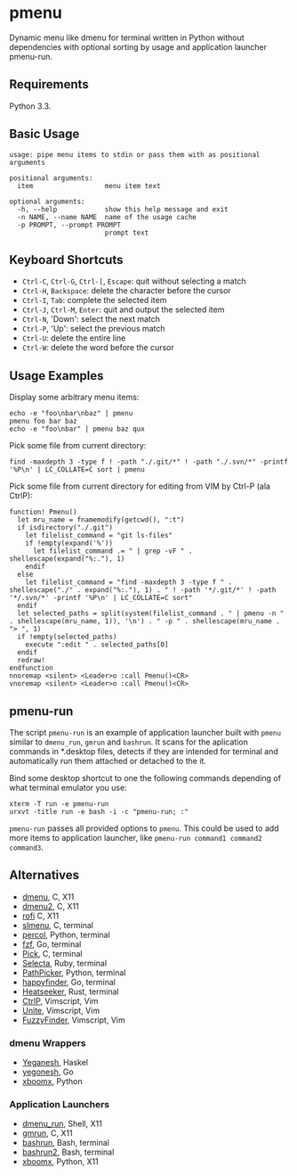 # pmenu
Dynamic menu like dmenu for terminal written in Python without dependencies with optional sorting by usage and application launcher pmenu-run.

## Requirements

Python 3.3.

## Basic Usage

    usage: pipe menu items to stdin or pass them with as positional arguments

    positional arguments:
      item                  menu item text

    optional arguments:
      -h, --help            show this help message and exit
      -n NAME, --name NAME  name of the usage cache
      -p PROMPT, --prompt PROMPT
                            prompt text

## Keyboard Shortcuts

- `Ctrl-C`, `Ctrl-G`, `Ctrl-[`, `Escape`: quit without selecting a match
- `Ctrl-H`, `Backspace`: delete the character before the cursor
- `Ctrl-I`, `Tab`: complete the selected item
- `Ctrl-J`, `Ctrl-M`, `Enter`: quit and output the selected item
- `Ctrl-N`, 'Down': select the next match
- `Ctrl-P`, 'Up': select the previous match
- `Ctrl-U`: delete the entire line
- `Ctrl-W`: delete the word before the cursor

## Usage Examples

Display some arbitrary menu items:

    echo -e "foo\nbar\nbaz" | pmenu
    pmenu foo bar baz
    echo -e "foo\nbar" | pmenu baz qux

Pick some file from current directory:

    find -maxdepth 3 -type f ! -path "./.git/*" ! -path "./.svn/*" -printf '%P\n' | LC_COLLATE=C sort | pmenu

Pick some file from current directory for editing from VIM by Ctrl-P (ala CtrlP):

    function! Pmenu()
      let mru_name = fnamemodify(getcwd(), ":t")
      if isdirectory("./.git")
        let filelist_command = "git ls-files"
        if !empty(expand('%'))
          let filelist_command .= " | grep -vF " . shellescape(expand("%:."), 1)
        endif
      else
        let filelist_command = "find -maxdepth 3 -type f " . shellescape("./" . expand("%:."), 1) . " ! -path '*/.git/*' ! -path '*/.svn/*' -printf '%P\n' | LC_COLLATE=C sort"
      endif
      let selected_paths = split(system(filelist_command . " | pmenu -n " . shellescape(mru_name, 1)), '\n') . " -p " . shellescape(mru_name . "> ", 1)
      if !empty(selected_paths)
        execute ":edit " . selected_paths[0]
      endif
      redraw!
    endfunction
    nnoremap <silent> <Leader>o :call Pmenu()<CR>
    vnoremap <silent> <Leader>o :call Pmenu()<CR>

## pmenu-run

The script `pmenu-run` is an example of application launcher built with `pmenu` similar to `dmenu_run`, `gmrun` and `bashrun`. It scans for the aplication commands in \*.desktop files, detects if they are intended for terminal and automatically run them attached or detached to the it.

Bind some desktop shortcut to one the following commands depending of what terminal emulator you use:

    xterm -T run -e pmenu-run
    urxvt -title run -e bash -i -c "pmenu-run; :"

`pmenu-run` passes all provided options to `pmenu`. This could be used to add more items to application launcher, like `pmenu-run command1 command2 command3`.

## Alternatives

- [dmenu](http://tools.suckless.org/dmenu/), C, X11
- [dmenu2](https://bitbucket.org/melek/dmenu2), C, X11
- [rofi](https://github.com/DaveDavenport/rofi) C, X11
- [slmenu](https://bitbucket.org/rafaelgg/slmenu), C, terminal
- [percol](https://github.com/mooz/percol), Python, terminal
- [fzf](https://github.com/junegunn/fzf), Go, terminal
- [Pick](https://github.com/thoughtbot/pick), C, terminal
- [Selecta](https://github.com/garybernhardt/selecta), Ruby, terminal
- [PathPicker](https://facebook.github.io/PathPicker/), Python, terminal
- [happyfinder](https://github.com/hugows/hf), Go, terminal
- [Heatseeker](https://github.com/rschmitt/heatseeker), Rust, terminal
- [CtrlP](http://kien.github.io/ctrlp.vim/), Vimscript, Vim
- [Unite](https://github.com/Shougo/unite.vim), Vimscript, Vim
- [FuzzyFinder](http://www.vim.org/scripts/script.php?script_id=1984), Vimscript, Vim

### dmenu Wrappers

- [Yeganesh](http://dmwit.com/yeganesh/), Haskel
- [yegonesh](https://github.com/klowner/yegonesh), Go
- [xboomx](https://github.com/victorhaggqvist/xboomx), Python

### Application Launchers

- [dmenu\_run](http://tools.suckless.org/dmenu/), Shell, X11
- [gmrun](http://sourceforge.net/projects/gmrun/), C, X11
- [bashrun](http://bashrun.sourceforge.net/), Bash, terminal
- [bashrun2](http://henning-bekel.de/bashrun2/), Bash, terminal
- [xboomx](https://github.com/victorhaggqvist/xboomx), Python, X11
